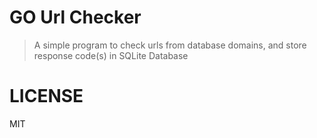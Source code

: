 # GO Url Checker

> A simple program to check urls from database domains, and store response code(s) in SQLite Database


# LICENSE

MIT
